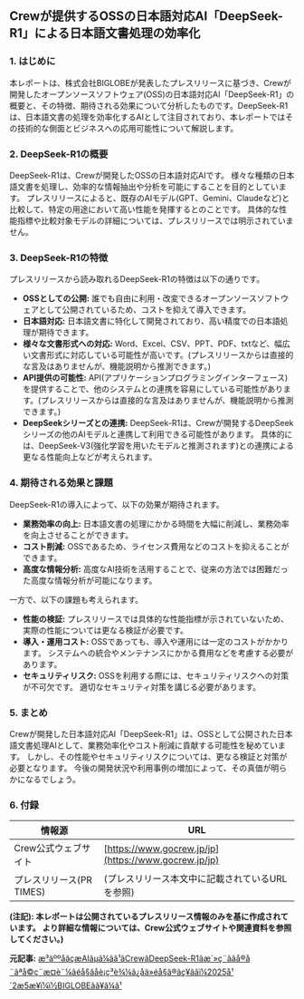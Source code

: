 ## Crewが提供するOSSの日本語対応AI「DeepSeek-R1」による日本語文書処理の効率化

### 1. はじめに

本レポートは、株式会社BIGLOBEが発表したプレスリリースに基づき、Crewが開発したオープンソースソフトウェア(OSS)の日本語対応AI「DeepSeek-R1」の概要と、その特徴、期待される効果について分析したものです。DeepSeek-R1は、日本語文書の処理を効率化するAIとして注目されており、本レポートではその技術的な側面とビジネスへの応用可能性について解説します。


### 2. DeepSeek-R1の概要

DeepSeek-R1は、Crewが開発したOSSの日本語対応AIです。  様々な種類の日本語文書を処理し、効率的な情報抽出や分析を可能にすることを目的としています。  プレスリリースによると、既存のAIモデル(GPT、Gemini、Claudeなど)と比較して、特定の用途において高い性能を発揮するとのことです。  具体的な性能指標や比較対象モデルの詳細については、プレスリリースでは明示されていません。


### 3. DeepSeek-R1の特徴

プレスリリースから読み取れるDeepSeek-R1の特徴は以下の通りです。

* **OSSとしての公開:**  誰でも自由に利用・改変できるオープンソースソフトウェアとして公開されているため、コストを抑えて導入できます。
* **日本語対応:** 日本語文書に特化して開発されており、高い精度での日本語処理が期待できます。
* **様々な文書形式への対応:** Word、Excel、CSV、PPT、PDF、txtなど、幅広い文書形式に対応している可能性が高いです。(プレスリリースからは直接的な言及はありませんが、機能説明から推測できます。)
* **API提供の可能性:**  API(アプリケーションプログラミングインターフェース)を提供することで、他のシステムとの連携を容易にしている可能性があります。(プレスリリースからは直接的な言及はありませんが、機能説明から推測できます。)
* **DeepSeekシリーズとの連携:**  DeepSeek-R1は、Crewが開発するDeepSeekシリーズの他のAIモデルと連携して利用できる可能性があります。  具体的には、DeepSeek-V3(強化学習を用いたモデルと推測されます)との連携による更なる性能向上などが考えられます。


### 4. 期待される効果と課題

DeepSeek-R1の導入によって、以下の効果が期待されます。

* **業務効率の向上:**  日本語文書の処理にかかる時間を大幅に削減し、業務効率を向上させることができます。
* **コスト削減:**  OSSであるため、ライセンス費用などのコストを抑えることができます。
* **高度な情報分析:**  高度なAI技術を活用することで、従来の方法では困難だった高度な情報分析が可能になります。


一方で、以下の課題も考えられます。

* **性能の検証:**  プレスリリースでは具体的な性能指標が示されていないため、実際の性能については更なる検証が必要です。
* **導入・運用コスト:**  OSSであっても、導入や運用には一定のコストがかかります。  システムへの統合やメンテナンスにかかる費用などを考慮する必要があります。
* **セキュリティリスク:**  OSSを利用する際には、セキュリティリスクへの対策が不可欠です。  適切なセキュリティ対策を講じる必要があります。


### 5. まとめ

Crewが開発した日本語対応AI「DeepSeek-R1」は、OSSとして公開された日本語文書処理AIとして、業務効率化やコスト削減に貢献する可能性を秘めています。  しかし、その性能やセキュリティリスクについては、更なる検証と対策が必要となります。  今後の開発状況や利用事例の増加によって、その真価が明らかになるでしょう。


### 6. 付録

| 情報源 | URL |
|---|---|
| Crew公式ウェブサイト | [https://www.gocrew.jp/jp](https://www.gocrew.jp/jp) |
| プレスリリース(PR TIMES) |  (プレスリリース本文中に記載されているURLを参照) |


**(注記): 本レポートは公開されているプレスリリース情報のみを基に作成されています。  より詳細な情報については、Crew公式ウェブサイトや関連資料を参照してください。)**


**元記事:** [æ³äººåãçæAIãµã¼ãã¹ãCrewãDeepSeek-R1ãæ´»ç¨ããå®å¨ãªå©ç¨æ¤è¨¼ãéå§âåè¡ç³è¾¼ã¿åä»éå§ã®ãç¥ããï¼2025å¹´2æ5æ¥ï¼ï½BIGLOBEãã¥ã¼ã¹](https://news.biglobe.ne.jp/economy/0205/prt_250205_4907448131.html)